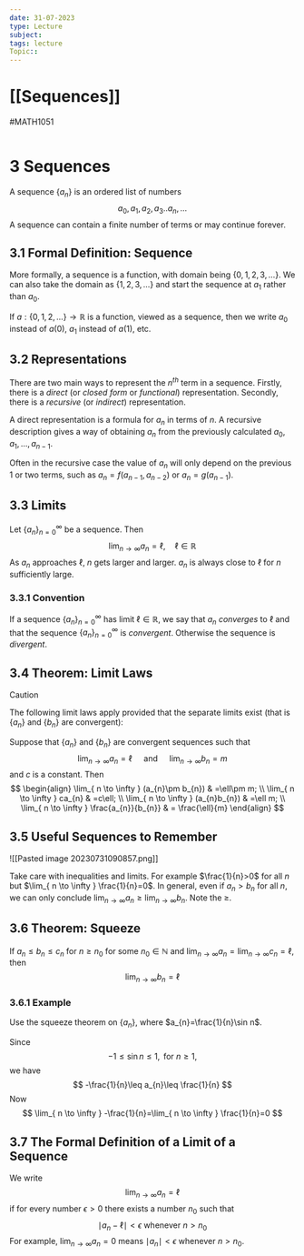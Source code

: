 ```yaml
---
date: 31-07-2023
type: Lecture
subject: 
tags: lecture
Topic:: 
---
```

# [[Sequences]]
#MATH1051

```toc
```


# 3 Sequences

A sequence $\{a_{n}\}$ is an ordered list of numbers
$$
a_{0},a_{1},a_{2},a_{3}..a_{n},\dots
$$
A sequence can contain a finite number of terms or may continue forever.

## 3.1 Formal Definition: Sequence

More formally, a sequence is a function, with domain being $\{0,1,2,3,\dots\}$. We can also take the domain as $\{1,2,3,\dots\}$ and start the sequence at $a_{1}$ rather than $a_{0}$.

If $a:\{0,1,2,\dots\}\to \mathbb{R}$ is a function, viewed as a sequence, then we write $a_{0}$ instead of $a(0)$, $a_{1}$ instead of $a(1)$, etc.

## 3.2 Representations

There are two main ways to represent the $n^{th}$ term in a sequence. Firstly, there is a *direct* (or *closed form* or *functional*) representation. Secondly, there is a *recursive* (or *indirect*) representation.

A direct representation is a formula for $a_{n}$ in terms of $n$. A recursive description gives a way of obtaining $a_{n}$ from the previously calculated $a_{0},a_{1},\dots,a_{n-1}$.

Often in the recursive case the value of $a_{n}$ will only depend on the previous 1 or two terms, such as $a_{n}=f(a_{n-1},a_{n-2})$ or $a_{n}=g(a_{n-1})$.

## 3.3 Limits

Let $\{a_{n}\}^\infty_{n=0}$ be a sequence. Then
$$
\lim_{ n \to \infty } a_{n}=\ell,\quad \ell \in \mathbb{R}
$$
As $a_{n}$ approaches $\ell$, $n$ gets larger and larger. $a_{n}$ is always close to $\ell$ for $n$ sufficiently large.

### 3.3.1 Convention

If a sequence $\{a_{n}\}^\infty_{n=0}$ has limit $\ell\in \mathbb{R}$, we say that $a_{n}$ *converges* to $\ell$ and that the sequence $\{a_{n}\}^\infty_{n=0}$ is *convergent*. Otherwise the sequence is *divergent*.

## 3.4 Theorem: Limit Laws

> [!caution]
> 

The following limit laws apply provided that the separate limits exist (that is $\{a_{n}\}$ and $\{b_{n}\}$ are convergent):

Suppose that $\{a_{n}\}$ and $\{b_{n}\}$ are convergent sequences such that 
$$
\lim_{ n \to \infty } a_{n}=\ell \quad \text{ and } \quad \lim_{ n \to \infty } b_{n}=m
$$
and $c$ is a constant. Then
$$
\begin{align}
\lim_{ n \to \infty } (a_{n}\pm b_{n}) & =\ell\pm m; \\
\lim_{ n \to \infty } ca_{n} & =c\ell; \\
\lim_{ n \to \infty } (a_{n}b_{n}) & =\ell m; \\
\lim_{ n \to \infty } \frac{a_{n}}{b_{n}} & = \frac{\ell}{m} 
\end{align}
$$

## 3.5 Useful Sequences to Remember

![[Pasted image 20230731090857.png]]

Take care with inequalities and limits. For example $\frac{1}{n}>0$ for all $n$ but $\lim_{ n \to \infty } \frac{1}{n}=0$. In general, even if $a_{n}>b_{n}$ for all $n$, we can only conclude $\lim_{ n \to \infty }a_{n}\geq \lim_{ n \to \infty }b_{n}$. Note the $\geq$.

## 3.6 Theorem: Squeeze

If $a_{n}\leq b_{n}\leq c_{n}$ for $n\geq n_{0}$ for some $n_{0} \in \mathbb{N}$ and $\lim_{ n \to \infty }a_{n}=\lim_{ n \to \infty }c_{n}=\ell$, then
$$
\lim_{ n \to \infty } b_{n}=\ell
$$
### 3.6.1 Example

Use the squeeze theorem on $\{a_{n}\}$, where $a_{n}=\frac{1}{n}\sin n$.

Since 
$$
-1\leq \sin n\leq 1, \text{ for }n\geq 1,
$$
we have
$$
-\frac{1}{n}\leq a_{n}\leq \frac{1}{n}
$$
Now
$$
\lim_{ n \to \infty } -\frac{1}{n}=\lim_{ n \to \infty } \frac{1}{n}=0
$$
## 3.7 The Formal Definition of a Limit of a Sequence

We write
$$
\lim_{ n \to \infty } a_{n}=\ell
$$
if for every number $\epsilon>0$ there exists a number $n_{0}$ such that
$$
\mid a_{n}-\ell \mid<\epsilon \text{ whenever }n>n_{0}
$$
For example, $\lim_{ n \to \infty }a_{n}=0$ means $\mid a_{n}\mid<\epsilon$ whenever $n>n_{0}$.
